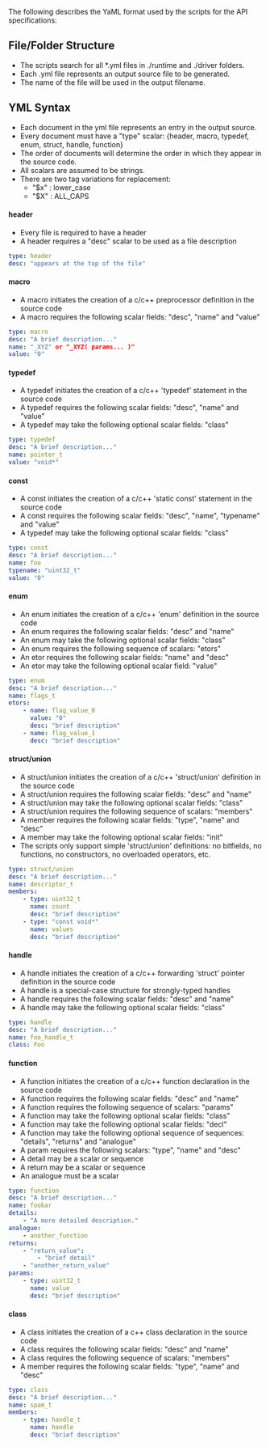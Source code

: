 The following describes the YaML format used by the scripts for the API specifications:

## File/Folder Structure
* The scripts search for all *.yml files in ./runtime and ./driver folders.
* Each .yml file represents an output source file to be generated.
* The name of the file will be used in the output filename.

## YML Syntax
* Each document in the yml file represents an entry in the output source.
* Every document must have a "type" scalar: {header, macro, typedef, enum, struct, handle, function}
* The order of documents will determine the order in which they appear in the source code.
* All scalars are assumed to be strings.
* There are two tag variations for replacement:
    * "$x" : lower_case
    * "$X" : ALL_CAPS

#### header
* Every file is required to have a header
* A header requires a "desc" scalar to be used as a file description

```yml
type: header
desc: "appears at the top of the file"
```

#### macro
* A macro initiates the creation of a c/c++ preprocessor definition in the source code
* A macro requires the following scalar fields: "desc", "name" and "value"

```yml
type: macro
desc: "A brief description..."
name: "_XYZ" or "_XYZ( params... )"
value: "0"
```

#### typedef
* A typedef initiates the creation of a c/c++ 'typedef' statement in the source code
* A typedef requires the following scalar fields: "desc", "name" and "value"
* A typedef may take the following optional scalar fields: "class"

```yml
type: typedef
desc: "A brief description..."
name: pointer_t
value: "void*"
```

#### const
* A const initiates the creation of a c/c++ 'static const' statement in the source code
* A const requires the following scalar fields: "desc", "name", "typename" and "value"
* A typedef may take the following optional scalar fields: "class"

```yml
type: const
desc: "A brief description..."
name: foo
typename: "uint32_t"
value: "0"
```

#### enum
* An enum initiates the creation of a c/c++ 'enum' definition in the source code
* An enum requires the following scalar fields: "desc" and "name"
* An enum may take the following optional scalar fields: "class"
* An enum requires the following sequence of scalars: "etors"
* An etor requires the following scalar fields: "name" and "desc"
* An etor may take the following optional scalar field: "value"

```yml
type: enum
desc: "A brief description..."
name: flags_t
etors:
    - name: flag_value_0
      value: "0"
      desc: "brief description"
    - name: flag_value_1
      desc: "brief description"
```

#### struct/union
* A struct/union initiates the creation of a c/c++ 'struct/union' definition in the source code
* A struct/union requires the following scalar fields: "desc" and "name"
* A struct/union may take the following optional scalar fields: "class"
* A struct/union requires the following sequence of scalars: "members"
* A member requires the following scalar fields: "type", "name" and "desc"
* A member may take the following optional scalar fields: "init"
* The scripts only support simple 'struct/union' definitions: no bitfields, no functions, no constructors, no overloaded operators, etc.

```yml
type: struct/union
desc: "A brief description..."
name: descriptor_t
members:
    - type: uint32_t
      name: count
      desc: "brief description"
    - type: "const void*"
      name: values
      desc: "brief description"
```

#### handle
* A handle initiates the creation of a c/c++ forwarding 'struct' pointer definition in the source code
* A handle is a special-case structure for strongly-typed handles
* A handle requires the following scalar fields: "desc" and "name"
* A handle may take the following optional scalar fields: "class"

```yml
type: handle
desc: "A brief description..."
name: foo_handle_t
class: Foo
```

#### function
* A function initiates the creation of a c/c++ function declaration in the source code
* A function requires the following scalar fields: "desc" and "name"
* A function requires the following sequence of scalars: "params"
* A function may take the following optional scalar fields: "class"
* A function may take the following optional scalar fields: "decl"
* A function may take the following optional sequence of sequences: "details", "returns" and "analogue"
* A param requires the following scalars: "type", "name" and "desc"
* A detail may be a scalar or sequence
* A return may be a scalar or sequence
* An analogue must be a scalar

```yml
type: function
desc: "A brief description..."
name: foobar
details: 
    - "A more detailed description."
analogue:
    - another_function
returns:
    - "return_value":
        - "brief detail"
    - "another_return_value"
params:
    - type: uint32_t
      name: value
      desc: "brief description"
```

#### class
* A class initiates the creation of a c++ class declaration in the source code
* A class requires the following scalar fields: "desc" and "name"
* A class requires the following sequence of scalars: "members"
* A member requires the following scalar fields: "type", "name" and "desc"

```yml
type: class
desc: "A brief description..."
name: spam_t
members:
    - type: handle_t
      name: handle
      desc: "brief description"
```

